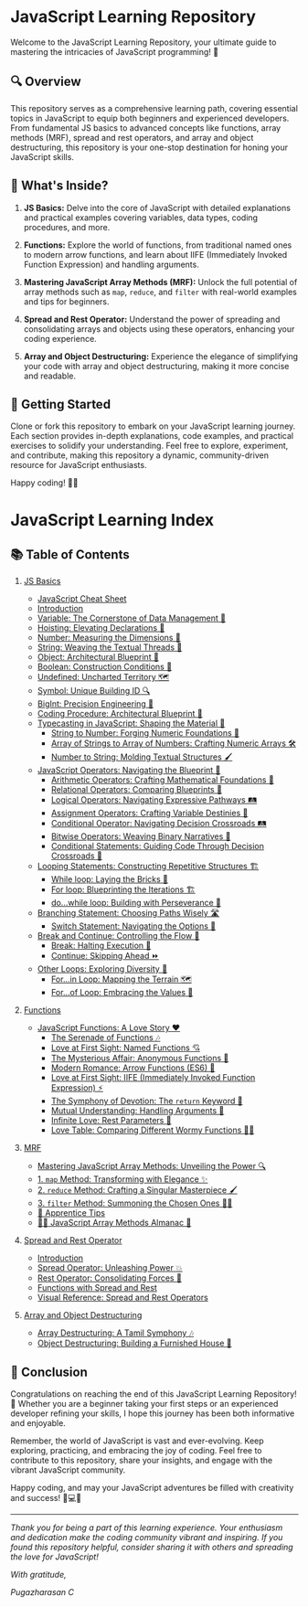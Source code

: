 # JavaScript Learning Repository

Welcome to the JavaScript Learning Repository, your ultimate guide to mastering the intricacies of JavaScript programming! 🚀

## 🔍 Overview

This repository serves as a comprehensive learning path, covering essential topics in JavaScript to equip both beginners and experienced developers. From fundamental JS basics to advanced concepts like functions, array methods (MRF), spread and rest operators, and array and object destructuring, this repository is your one-stop destination for honing your JavaScript skills.

## 🧭 What's Inside?

1. **JS Basics:** Delve into the core of JavaScript with detailed explanations and practical examples covering variables, data types, coding procedures, and more.

2. **Functions:** Explore the world of functions, from traditional named ones to modern arrow functions, and learn about IIFE (Immediately Invoked Function Expression) and handling arguments.

3. **Mastering JavaScript Array Methods (MRF):** Unlock the full potential of array methods such as `map`, `reduce`, and `filter` with real-world examples and tips for beginners.

4. **Spread and Rest Operator:** Understand the power of spreading and consolidating arrays and objects using these operators, enhancing your coding experience.

5. **Array and Object Destructuring:** Experience the elegance of simplifying your code with array and object destructuring, making it more concise and readable.

## 🚀 Getting Started

Clone or fork this repository to embark on your JavaScript learning journey. Each section provides in-depth explanations, code examples, and practical exercises to solidify your understanding. Feel free to explore, experiment, and contribute, making this repository a dynamic, community-driven resource for JavaScript enthusiasts.

Happy coding! 🌈✨

# JavaScript Learning Index

## 📚 Table of Contents
1. [JS Basics](JS%20Basics.md)
   - [JavaScript Cheat Sheet](JS%20Basics.md#1-javascript-cheat-sheet)
   - [Introduction](JS%20Basics.md#11-introduction)
   - [Variable: The Cornerstone of Data Management 🧱](JS%20Basics.md#12-variable-the-cornerstone-of-data-management-)
   - [Hoisting: Elevating Declarations 🚀](JS%20Basics.md#13-hoisting-elevating-declarations-)
   - [Number: Measuring the Dimensions 📏](JS%20Basics.md#21-number-measuring-the-dimensions-)
   - [String: Weaving the Textual Threads 🧵](JS%20Basics.md#22-string-weaving-the-textual-threads-)
   - [Object: Architectural Blueprint 📐](JS%20Basics.md#23-object-architectural-blueprint-)
   - [Boolean: Construction Conditions 🚦](JS%20Basics.md#24-boolean-construction-conditions-)
   - [Undefined: Uncharted Territory 🗺️](JS%20Basics.md#25-undefined-uncharted-territory-️)
   - [Symbol: Unique Building ID 🔍](JS%20Basics.md#26-symbol-unique-building-id-)
   - [BigInt: Precision Engineering 🔧](JS%20Basics.md#27-bigint-precision-engineering-)
   - [Coding Procedure: Architectural Blueprint 📝](JS%20Basics.md#3-coding-procedure-architectural-blueprint-)
   - [Typecasting in JavaScript: Shaping the Material 🔄](JS%20Basics.md#4-typecasting-in-javascript-shaping-the-material-)
      - [String to Number: Forging Numeric Foundations 🔢](JS%20Basics.md#41-string-to-number-forging-numeric-foundations-)
      - [Array of Strings to Array of Numbers: Crafting Numeric Arrays 🛠️](JS%20Basics.md#42-array-of-strings-to-array-of-numbers-crafting-numeric-arrays-️)
      - [Number to String: Molding Textual Structures 🖌️](JS%20Basics.md#43-number-to-string-molding-textual-structures-️)
   - [JavaScript Operators: Navigating the Blueprint 🚀](JS%20Basics.md#5-javascript-operators-navigating-the-blueprint-)
      - [Arithmetic Operators: Crafting Mathematical Foundations 📐](JS%20Basics.md#51-arithmetic-operators-crafting-mathematical-foundations-)
      - [Relational Operators: Comparing Blueprints 🔄](JS%20Basics.md#52-relational-operators-comparing-blueprints-)
      - [Logical Operators: Navigating Expressive Pathways 🛤️](JS%20Basics.md#53-logical-operators-navigating-expressive-pathways-️)
      - [Assignment Operators: Crafting Variable Destinies 🎨](JS%20Basics.md#54-assignment-operators-crafting-variable-destinies-)
      - [Conditional Operator: Navigating Decision Crossroads 🛤️](JS%20Basics.md#55-conditional-operator-navigating-decision-crossroads-️)
      - [Bitwise Operators: Weaving Binary Narratives 🧵](JS%20Basics.md#56-bitwise-operators-weaving-binary-narratives-)
      - [Conditional Statements: Guiding Code Through Decision Crossroads 🚦](JS%20Basics.md#57-conditional-statements-guiding-code-through-decision-crossroads-)
   - [Looping Statements: Constructing Repetitive Structures 🏗️](JS%20Basics.md#6-looping-statements-constructing-repetitive-structures-️)
      - [While loop: Laying the Bricks 🧱](JS%20Basics.md#61-while-loop-laying-the-bricks-)
      - [For loop: Blueprinting the Iterations 🏗️](JS%20Basics.md#62-for-loop-blueprinting-the-iterations-️)
      - [do...while loop: Building with Perseverance 🏢](JS%20Basics.md#63-dowhile-loop-building-with-perseverance-)
   - [Branching Statement: Choosing Paths Wisely 🛣️](JS%20Basics.md#7-branching-statement-choosing-paths-wisely-️)
      - [Switch Statement: Navigating the Options 🔄](JS%20Basics.md#71-switch-statement-navigating-the-options-)
   - [Break and Continue: Controlling the Flow 🚦](JS%20Basics.md#8-break-and-continue-controlling-the-flow-)
      - [Break: Halting Execution 🛑](JS%20Basics.md#81-break-halting-execution-)
      - [Continue: Skipping Ahead ⏩](JS%20Basics.md#82-continue-skipping-ahead-)
   - [Other Loops: Exploring Diversity 🔄](JS%20Basics.md#9-other-loops-exploring-diversity-)
      - [For...in Loop: Mapping the Terrain 🗺️](JS%20Basics.md#91-forin-loop-mapping-the-terrain-️)
      - [For...of Loop: Embracing the Values 🔄](JS%20Basics.md#92-forof-loop-embracing-the-values-)


2. [Functions](Functions.md)
   - [JavaScript Functions: A Love Story ❤️](Functions.md#javascript-functions-a-love-story-️)
      - [The Serenade of Functions 🎶](Functions.md#the-serenade-of-functions-)
      - [Love at First Sight: Named Functions 💘](Functions.md#love-at-first-sight-named-functions-)
      - [The Mysterious Affair: Anonymous Functions 🌌](Functions.md#the-mysterious-affair-anonymous-functions-)
      - [Modern Romance: Arrow Functions (ES6) 🏹](Functions.md#modern-romance-arrow-functions-es6-)
      - [Love at First Sight: IIFE (Immediately Invoked Function Expression) ⚡](Functions.md#love-at-first-sight-iife-immediately-invoked-function-expression-)
      - [The Symphony of Devotion: The `return` Keyword 🎻](Functions.md#the-symphony-of-devotion-the-return-keyword-)
      - [Mutual Understanding: Handling Arguments 🤝](Functions.md#mutual-understanding-handling-arguments-)
      - [Infinite Love: Rest Parameters 💖](Functions.md#infinite-love-rest-parameters-)
      - [Love Table: Comparing Different Wormy Functions 🐛💖](Functions.md#love-table-comparing-different-wormy-functions-)



3. [MRF](MRF.md)
   - [Mastering JavaScript Array Methods: Unveiling the Power 🔍](MRF.md#-mastering-javascript-array-methods-unveiling-the-power-)
   - [1. `map` Method: Transforming with Elegance ✨](MRF.md#1-map-method-transforming-with-elegance-)
   - [2. `reduce` Method: Crafting a Singular Masterpiece 🖌️](MRF.md#2-reduce-method-crafting-a-singular-masterpiece-)
   - [3. `filter` Method: Summoning the Chosen Ones 🧙‍♂️](MRF.md#3-filter-method-summoning-the-chosen-ones-)
   - [🌟 Apprentice Tips](MRF.md#-apprentice-tips)
   - [🧙‍♂️ JavaScript Array Methods Almanac 📜](MRF.md#-javascript-array-methods-almanac-)


4. [Spread and Rest Operator](Spread%20and%20Rest%20Operator.md)
   - [Introduction](Spread%20and%20Rest%20Operator.md#spread-and-rest-a-ponniyin-selvan-code-saga)
   - [Spread Operator: Unleashing Power 💥](Spread%20and%20Rest%20Operator.md#spread-operator-unleashing-power)
   - [Rest Operator: Consolidating Forces 🤝](Spread%20and%20Rest%20Operator.md#rest-operator-consolidating-forces)
   - [Functions with Spread and Rest](Spread%20and%20Rest%20Operator.md#functions-with-spread-and-rest)
   - [Visual Reference: Spread and Rest Operators](Spread%20and%20Rest%20Operator.md#visual-reference-spread-and-rest-operators)

5. [Array and Object Destructuring](Destructuring/README.md)
   - [Array Destructuring: A Tamil Symphony 🎶](Destructuring/README.md#array-destructuring-a-tamil-symphony)
   - [Object Destructuring: Building a Furnished House 🏡](Destructuring/README.md#object-destructuring-building-a-furnished-house)

## 🌟 Conclusion

Congratulations on reaching the end of this JavaScript Learning Repository! 🎉 Whether you are a beginner taking your first steps or an experienced developer refining your skills, I hope this journey has been both informative and enjoyable.

Remember, the world of JavaScript is vast and ever-evolving. Keep exploring, practicing, and embracing the joy of coding. Feel free to contribute to this repository, share your insights, and engage with the vibrant JavaScript community.

Happy coding, and may your JavaScript adventures be filled with creativity and success! 🚀💻✨

---

*Thank you for being a part of this learning experience. Your enthusiasm and dedication make the coding community vibrant and inspiring. If you found this repository helpful, consider sharing it with others and spreading the love for JavaScript!*

*With gratitude,*

*Pugazharasan C*
